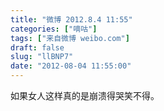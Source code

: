 ```yaml
---
title: "微博 2012.8.4 11:55"
categories: ["嘀咕"]
tags: ["来自微博 weibo.com"]
draft: false
slug: "llBNP7"
date: "2012-08-04 11:55:00"
---
```


<p>如果女人这样真的是崩溃得哭笑不得。 ​​​​</p>
